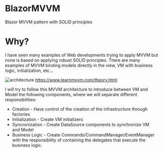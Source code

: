 # BlazorMVVM
Blazor MVVM pattern with SOLID principles

# Why?
I have seen many examples of Web developments trying to apply MVVM but none is based on applying robust SOLID principles.
There are many examples of MVVM binding models directly in the view, VM with business logic, initialization, etc...

![architecture](https://user-images.githubusercontent.com/19477700/150187108-2a162aab-be54-4a45-98f1-4341865e6977.png)
https://www.learnmvvm.com/theory.html

I will try to follow this MVVM architecture to introduce between VM and Model the following components, where we will separate different responsibilities:

- Creation - Have control of the creation of the infrastructure through factories
- Initialization - Create VM initializers
- Syncronization - Create DataSource components to synchronize VM and Model
- Business Logic - Create Commands/CommandManager/EventManager with the responsibility of containing the delegates that execute the business logic.

